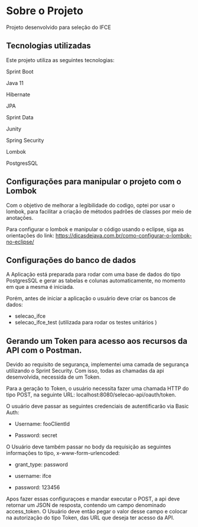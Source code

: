 # Sobre o Projeto

Projeto desenvolvido para seleção do IFCE

## Tecnologias utilizadas

Este projeto utiliza as seguintes tecnologias:

Sprint Boot

Java 11

Hibernate

JPA

Sprint Data

Junity

Spring Security

Lombok

PostgresSQL


## Configurações para manipular o projeto com o Lombok

Com o objetivo de melhorar a legibilidade do codigo, optei por usar o lombok, para facilitar a criação de métodos padrões  de classes por meio de anotações.

Para configurar o lombok e manipular o código usando o eclipse, siga as orientações do link: https://dicasdejava.com.br/como-configurar-o-lombok-no-eclipse/

## Configurações do banco de dados

A Aplicação está preparada para rodar com uma base de dados do tipo PostgresSQL e gerar as tabelas e colunas automaticamente, no momento em que a mesma é iniciada. 

Porém, antes de iniciar a aplicação o usuário deve criar os bancos de dados:

- selecao_ifce
- selecao_ifce_test (utilizada para rodar os testes unitários )



## Gerando um Token para acesso aos recursos da API com o Postman.

Devido ao requisito de segurança, implementei uma camada de segurança utilizando o Sprint Security. Com isso, todas as chamadas  da api desenvolvida, necessida de um Token.

Para a geração to Token, o usuário necessita fazer uma chamada HTTP do tipo POST, na seguinte URL: localhost:8080/selecao-api/oauth/token.

O usuário deve passar as seguintes credenciais de autentificarão via Basic Auth: 

- Username: fooClientId

- Password: secret

O Usuário deve também passar no body da requisição as seguintes informações to tipo, x-www-form-urlencoded:

- grant_type: password

- username: ifce

- password: 123456

Apos fazer essas configuraçoes e mandar executar o POST, a api deve retornar um JSON de resposta, contendo um campo denominado access_token. O Usuário deve então pegar o valor desse campo e colocar na autorização do tipo Token, das URL que deseja ter acesso da API.
